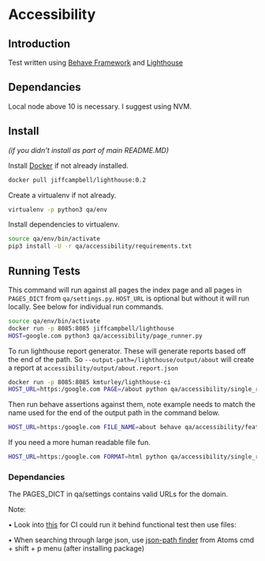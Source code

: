 # Accessibility

## Introduction

Test written using [Behave Framework](http://pythonhosted.org/behave/) and
[Lighthouse](https://github.com/GoogleChrome/lighthouse)

## Dependancies
Local node above 10 is necessary. I suggest using NVM.


## Install

*(if you didn't install as part of main README.MD)*

Install [Docker](https://store.docker.com/editions/community/docker-ce-desktop-mac) if not
already installed.

```bash
docker pull jiffcampbell/lighthouse:0.2
```

Create a virtualenv if not already.

```bash
virtualenv -p python3 qa/env
```

Install dependencies to virtualenv.

```bash
source qa/env/bin/activate
pip3 install -U -r qa/accessibility/requirements.txt
```


## Running Tests

This command will run against all pages the index page and all pages in
`PAGES_DICT` from `qa/settings.py`. `HOST_URL` is optional but without
it will run locally. See below for individual run commands.

```bash
source qa/env/bin/activate
docker run -p 8085:8085 jiffcampbell/lighthouse
HOST=google.com python3 qa/accessibility/page_runner.py
```

To run lighthouse report generator. These will generate reports based off the end of the path. So ```--output-path=/lighthouse/output/about``` will create a report at ```accessibility/output/about.report.json```

```bash
docker run -p 8085:8085 kmturley/lighthouse-ci
HOST_URL=https:/google.com PAGE=/about python qa/accessibility/single_run.py
```

Then run behave assertions against them, note example needs to match the name used for the end of the output path in the command below.

```bash
HOST_URL=https:/google.com FILE_NAME=about behave qa/accessibility/features
```

If you need a more human readable file fun.

```bash
HOST_URL=https:/google.com FORMAT=html python qa/accessibility/single_run.py
```


### Dependancies

The PAGES_DICT in qa/settings contains valid URLs for the domain.

Note:

• Look into [this](https://sites.google.com/a/chromium.org/chromedriver/logging/performance-log)
  for CI could run it behind functional test then use files:

• When searching through large json, use
  [json-path finder](https://atom.io/packages/json-path-finder) from Atoms cmd + shift + p
  menu (after installing package)
